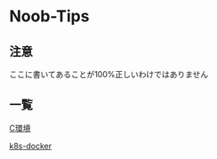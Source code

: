 # Noob-Tips

## 注意
ここに書いてあることが100%正しいわけではありません

## 一覧
[C環境](C/env.md)

[k8s-docker](k8s/docker-images.md)